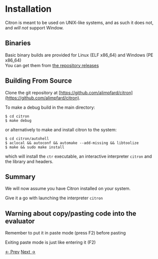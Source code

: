 # Installation

Citron is meant to be used on UNIX-like systems, and as such it does not, and _will not_ support Window.

## Binaries

Basic binary builds are provided for Linux \(ELF x86\_64\) and Windows \(PE x86\_64\)  
You can get them from [the repository releases](https://github.com/alimpfard/citron/releases)

## Building From Source

Clone the git repository at [https://github.com/alimpfard/citron](https://github.com/alimpfard/citron).

To make a debug build in the main directory:

```
$ cd citron
$ make debug
```

or alternatively to make and install citron to the system:

```
$ cd citron/autohell
$ aclocal && autoconf && automake --add-missing && libtoolize
$ make && sudo make install
```

which will install the `ctr` executable, an interactive interpreter `citron` and the library and headers.

## Summary

We will now assume you have Citron installed on your system.

Give it a go with launching the interpreter `citron`



## Warning about copy/pasting code into the evaluator

Remember to put it in paste mode \(press F2\) before pasting

Exiting paste mode is just like entering it \(F2\)



[<- Prev](about-citron.md) [Next ->](baby-steps.md)
